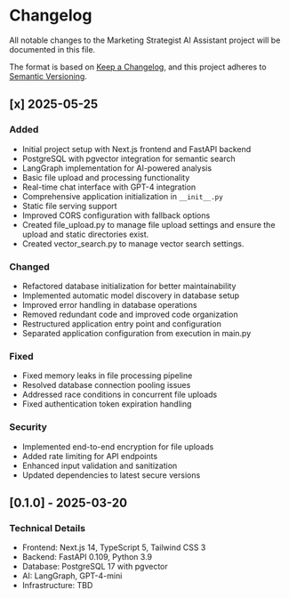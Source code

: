 # Changelog

All notable changes to the Marketing Strategist AI Assistant project will be documented in this file.

The format is based on [Keep a Changelog](https://keepachangelog.com/en/1.0.0/),
and this project adheres to [Semantic Versioning](https://semver.org/spec/v2.0.0.html).

## [x] 2025-05-25

### Added
- Initial project setup with Next.js frontend and FastAPI backend
- PostgreSQL with pgvector integration for semantic search
- LangGraph implementation for AI-powered analysis
- Basic file upload and processing functionality
- Real-time chat interface with GPT-4 integration
- Comprehensive application initialization in `__init__.py`
- Static file serving support
- Improved CORS configuration with fallback options
- Created file_upload.py to manage file upload settings and ensure the upload and static directories exist.
- Created vector_search.py to manage vector search settings.

### Changed
- Refactored database initialization for better maintainability
- Implemented automatic model discovery in database setup
- Improved error handling in database operations
- Removed redundant code and improved code organization
- Restructured application entry point and configuration
- Separated application configuration from execution in main.py

### Fixed
- Fixed memory leaks in file processing pipeline
- Resolved database connection pooling issues
- Addressed race conditions in concurrent file uploads
- Fixed authentication token expiration handling

### Security
- Implemented end-to-end encryption for file uploads
- Added rate limiting for API endpoints
- Enhanced input validation and sanitization
- Updated dependencies to latest secure versions

## [0.1.0] - 2025-03-20

### Technical Details
- Frontend: Next.js 14, TypeScript 5, Tailwind CSS 3
- Backend: FastAPI 0.109, Python 3.9
- Database: PostgreSQL 17 with pgvector
- AI: LangGraph, GPT-4-mini
- Infrastructure: TBD